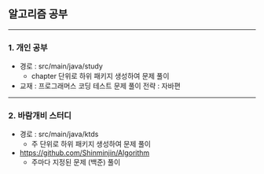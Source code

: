 ## 알고리즘 공부
***
### 1. 개인 공부
- 경로 : src/main/java/study
  - chapter 단위로 하위 패키지 생성하여 문제 풀이
- 교재 : 프로그래머스 코딩 테스트 문제 풀이 전략 : 자바편

***
### 2. 바람개비 스터디
- 경로 : src/main/java/ktds
  - 주 단위로 하위 패키지 생성하여 문제 풀이
- https://github.com/Shinminjin/Algorithm
  - 주마다 지정된 문제 (백준) 풀이
